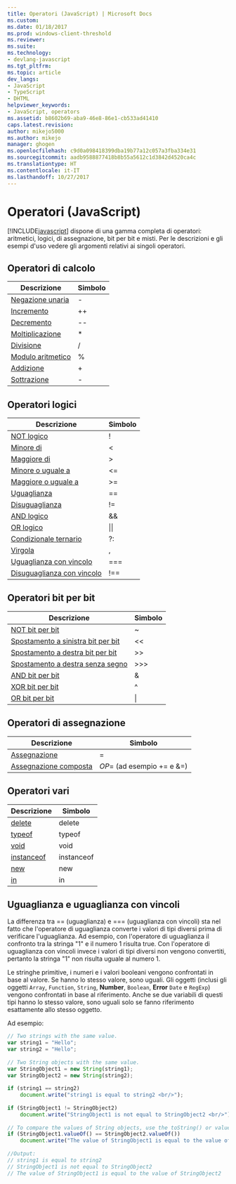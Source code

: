 ```yaml
---
title: Operatori (JavaScript) | Microsoft Docs
ms.custom: 
ms.date: 01/18/2017
ms.prod: windows-client-threshold
ms.reviewer: 
ms.suite: 
ms.technology:
- devlang-javascript
ms.tgt_pltfrm: 
ms.topic: article
dev_langs:
- JavaScript
- TypeScript
- DHTML
helpviewer_keywords:
- JavaScript, operators
ms.assetid: b8602b69-aba9-46e8-86e1-cb533ad41410
caps.latest.revision: 
author: mikejo5000
ms.author: mikejo
manager: ghogen
ms.openlocfilehash: c9d0a098418399dba19b77a12c057a3fba334e31
ms.sourcegitcommit: aadb9588877418b8b55a5612c1d3842d4520ca4c
ms.translationtype: HT
ms.contentlocale: it-IT
ms.lasthandoff: 10/27/2017
---
```

# <a name="operators-javascript"></a>Operatori (JavaScript)
[!INCLUDE[javascript](../javascript/includes/javascript-md.md)] dispone di una gamma completa di operatori: aritmetici, logici, di assegnazione, bit per bit e misti. Per le descrizioni e gli esempi d'uso vedere gli argomenti relativi ai singoli operatori.  
  
## <a name="computational-operators"></a>Operatori di calcolo  
  
|Descrizione|Simbolo|  
|-----------------|------------|  
|[Negazione unaria](../javascript/reference/subtraction-operator-decrement-javascript.md)|-|  
|[Incremento](../javascript/reference/increment-and-decrement-operators-javascript.md)|++|  
|[Decremento](../javascript/reference/increment-and-decrement-operators-javascript.md)|--|  
|[Moltiplicazione](../javascript/reference/multiplication-operator-decrement-javascript.md)|*|  
|[Divisione](../javascript/reference/division-operator-decrement-javascript.md)|/|  
|[Modulo aritmetico](../javascript/reference/modulus-operator-decrementjavascript.md)|%|  
|[Addizione](../javascript/reference/addition-operator-decrement-javascript.md)|+|  
|[Sottrazione](../javascript/reference/subtraction-operator-decrement-javascript.md)|-|  
  
## <a name="logical-operators"></a>Operatori logici  
  
|Descrizione|Simbolo|  
|-----------------|------------|  
|[NOT logico](../javascript/reference/logical-not-operator-decrement-exclpt-javascript.md)|!|  
|[Minore di](../javascript/reference/comparison-operators-javascript.md)|\<|  
|[Maggiore di](../javascript/reference/comparison-operators-javascript.md)|>|  
|[Minore o uguale a](../javascript/reference/comparison-operators-javascript.md)|\<=|  
|[Maggiore o uguale a](../javascript/reference/comparison-operators-javascript.md)|>=|  
|[Uguaglianza](../javascript/reference/comparison-operators-javascript.md)|==|  
|[Disuguaglianza](../javascript/reference/comparison-operators-javascript.md)|!=|  
|[AND logico](../javascript/reference/logical-and-operator-decrement-javascript.md)|&&|  
|[OR logico](../javascript/reference/logical-or-operator-decrement-javascript.md)|&#124;&#124;|  
|[Condizionale ternario](../javascript/reference/conditional-ternary-operator-decrement-javascript.md)|?:|  
|[Virgola](../javascript/reference/comma-operator-decrement-javascript.md)|,|  
|[Uguaglianza con vincolo](../javascript/reference/comparison-operators-javascript.md)|===|  
|[Disuguaglianza con vincolo](../javascript/reference/comparison-operators-javascript.md)|!==|  
  
## <a name="bitwise-operators"></a>Operatori bit per bit  
  
|Descrizione|Simbolo|  
|-----------------|------------|  
|[NOT bit per bit](../javascript/reference/bitwise-not-operator-decrement-tilde-javascript.md)|~|  
|[Spostamento a sinistra bit per bit](../javascript/reference/bitwise-left-shift-operator-decrement-javascript.md)|<\<|  
|[Spostamento a destra bit per bit](../javascript/reference/bitwise-right-shift-operator-decrement-javascript.md)|>>|  
|[Spostamento a destra senza segno](../javascript/reference/unsigned-right-shift-operator-decrement-javascript.md)|>>>|  
|[AND bit per bit](../javascript/reference/bitwise-and-operator-decrement-javascript.md)|&|  
|[XOR bit per bit](../javascript/reference/bitwise-xor-operator-decrement-hat-javascript.md)|^|  
|[OR bit per bit](../javascript/reference/bitwise-or-operator-decrement-javascript.md)|&#124;|  
  
## <a name="assignment-operators"></a>Operatori di assegnazione  
  
|Descrizione|Simbolo|  
|-----------------|------------|  
|[Assegnazione](../javascript/reference/assignment-operator-decrement-equal-javascript.md)|=|  
|[Assegnazione composta](../javascript/reference/compound-assignment-operators-javascript.md)|*OP*= (ad esempio += e &=)|  
  
## <a name="miscellaneous-operators"></a>Operatori vari  
  
|Descrizione|Simbolo|  
|-----------------|------------|  
|[delete](../javascript/reference/delete-operator-decrementjavascript.md)|delete|  
|[typeof](../javascript/reference/typeof-operator-decrementjavascript.md)|typeof|  
|[void](../javascript/reference/void-operator-decrementjavascript.md)|void|  
|[instanceof](../javascript/reference/instanceof-operator-decrementjavascript.md)|instanceof|  
|[new](../javascript/reference/new-operator-decrementjavascript.md)|new|  
|[in](../javascript/reference/in-operator-decrementjavascript.md)|in|  
  
## <a name="equality-and-strict-equality"></a>Uguaglianza e uguaglianza con vincoli  
 La differenza tra == (uguaglianza) e === (uguaglianza con vincoli) sta nel fatto che l'operatore di uguaglianza converte i valori di tipi diversi prima di verificare l'uguaglianza. Ad esempio, con l'operatore di uguaglianza il confronto tra la stringa "1" e il numero 1 risulta true. Con l'operatore di uguaglianza con vincoli invece i valori di tipi diversi non vengono convertiti, pertanto la stringa "1" non risulta uguale al numero 1.  
  
 Le stringhe primitive, i numeri e i valori booleani vengono confrontati in base al valore. Se hanno lo stesso valore, sono uguali. Gli oggetti (inclusi gli oggetti `Array`, `Function`, `String`, **Number**, `Boolean`, **Error** `Date` e `RegExp`) vengono confrontati in base al riferimento. Anche se due variabili di questi tipi hanno lo stesso valore, sono uguali solo se fanno riferimento esattamente allo stesso oggetto.  
  
 Ad esempio:  
  
```JavaScript  
// Two strings with the same value.  
var string1 = "Hello";  
var string2 = "Hello";  
  
// Two String objects with the same value.  
var StringObject1 = new String(string1);  
var StringObject2 = new String(string2);  
  
if (string1 == string2)  
    document.write("string1 is equal to string2 <br/>");  
  
if (StringObject1 != StringObject2)  
    document.write("StringObject1 is not equal to StringObject2 <br/>");  
  
// To compare the values of String objects, use the toString() or valueOf() methods.  
if (StringObject1.valueOf() == StringObject2.valueOf())  
    document.write("The value of StringObject1 is equal to the value of StringObject2");  
  
//Output:  
// string1 is equal to string2   
// StringObject1 is not equal to StringObject2   
// The value of StringObject1 is equal to the value of StringObject2  
  
```